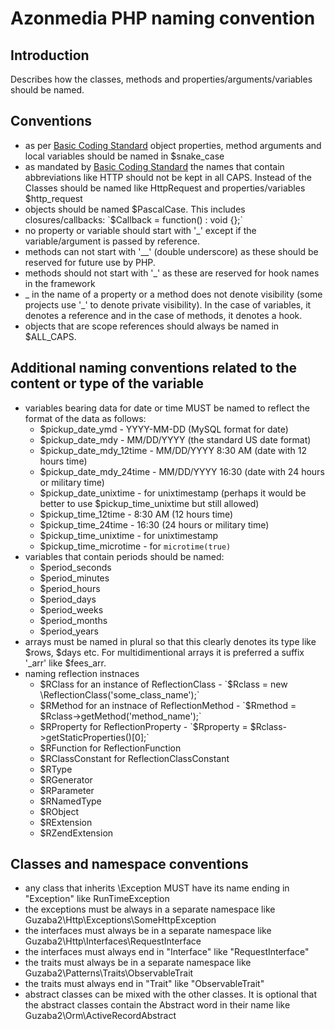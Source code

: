 # Azonmedia PHP naming convention

## Introduction

Describes how the classes, methods and properties/arguments/variables should be named.

## Conventions
- as per [Basic Coding Standard](https://github.com/AzonMedia/php-coding-standard) object properties, method arguments and local variables should be named in $snake_case
- as mandated by [Basic Coding Standard](https://github.com/AzonMedia/php-coding-standard) the names that contain abbreviations like HTTP should not be kept in all CAPS. Instead of the Classes should be named like HttpRequest and properties/variables $http_request
- objects should be named $PascalCase. This includes closures/callbacks: `$Callback = function() : void {};`
- no property or variable should start with '_' except if the variable/argument is passed by reference.
- methods can not start with '__' (double underscore) as these should be reserved for future use by PHP.
- methods should not start with '_' as these are reserved for hook names in the framework
- _ in the name of a property or a method does not denote visibility (some projects use '_' to denote private visibility). In the case of variables, it denotes a reference and in the case of methods, it denotes a hook.
- objects that are scope references should always be named in $ALL_CAPS.

## Additional naming conventions related to the content or type of the variable
- variables bearing data for date or time MUST be named to reflect the format of the data as follows:
  * $pickup_date_ymd - YYYY-MM-DD (MySQL format for date)
  * $pickup_date_mdy - MM/DD/YYYY (the standard US date format)
  * $pickup_date_mdy_12time - MM/DD/YYYY 8:30 AM (date with 12 hours time)
  * $pickup_date_mdy_24time - MM/DD/YYYY 16:30 (date with 24 hours or military time)
  * $pickup_date_unixtime - for unixtimestamp (perhaps it would be better to use $pickup_time_unixtime but still allowed)
  * $pickup_time_12time - 8:30 AM (12 hours time)
  * $pickup_time_24time - 16:30 (24 hours or military time)
  * $pickup_time_unixtime - for unixtimestamp
  * $pickup_time_microtime - for `microtime(true)`
- variables that contain periods should be named:
  * $period_seconds
  * $period_minutes
  * $period_hours
  * $period_days
  * $period_weeks
  * $period_months
  * $period_years
- arrays must be named in plural so that this clearly denotes its type like $rows, $days etc. For multidimentional arrays it is preferred a suffix '_arr' like $fees_arr.
- naming reflection instnaces
  * $RClass for an instance of ReflectionClass - `$Rclass = new \ReflectionClass('some_class_name');`
  * $RMethod for an instnace of ReflectionMethod - `$Rmethod = $Rclass->getMethod('method_name');`
  * $RProperty for ReflectionProperty - `$Rproperty = $Rclass->getStaticProperties()[0];`
  * $RFunction for ReflectionFunction
  * $RClassConstant for ReflectionClassConstant
  * $RType
  * $RGenerator
  * $RParameter
  * $RNamedType
  * $RObject
  * $RExtension
  * $RZendExtension

## Classes and namespace conventions
- any class that inherits \Exception MUST have its name ending in "Exception" like RunTimeException
- the exceptions must be always in a separate namespace like Guzaba2\Http\Exceptions\SomeHttpException
- the interfaces must always be in a separate namespace like Guzaba2\Http\Interfaces\RequestInterface
- the interfaces must always end in "Interface" like "RequestInterface"
- the traits must always be in a separate namespace like Guzaba2\Patterns\Traits\ObservableTrait
- the traits must always end in "Trait" like "ObservableTrait"
- abstract classes can be mixed with the other classes. It is optional that the abstract classes contain the Abstract word in their name like Guzaba2\Orm\ActiveRecordAbstract
